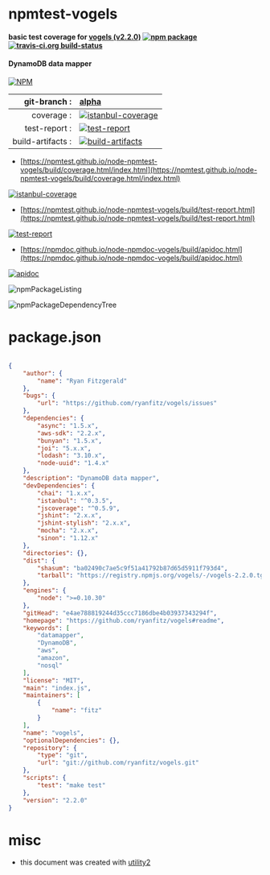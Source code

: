 # npmtest-vogels

#### basic test coverage for  [vogels (v2.2.0)](https://github.com/ryanfitz/vogels#readme)  [![npm package](https://img.shields.io/npm/v/npmtest-vogels.svg?style=flat-square)](https://www.npmjs.org/package/npmtest-vogels) [![travis-ci.org build-status](https://api.travis-ci.org/npmtest/node-npmtest-vogels.svg)](https://travis-ci.org/npmtest/node-npmtest-vogels)

#### DynamoDB data mapper

[![NPM](https://nodei.co/npm/vogels.png?downloads=true&downloadRank=true&stars=true)](https://www.npmjs.com/package/vogels)

| git-branch : | [alpha](https://github.com/npmtest/node-npmtest-vogels/tree/alpha)|
|--:|:--|
| coverage : | [![istanbul-coverage](https://npmtest.github.io/node-npmtest-vogels/build/coverage.badge.svg)](https://npmtest.github.io/node-npmtest-vogels/build/coverage.html/index.html)|
| test-report : | [![test-report](https://npmtest.github.io/node-npmtest-vogels/build/test-report.badge.svg)](https://npmtest.github.io/node-npmtest-vogels/build/test-report.html)|
| build-artifacts : | [![build-artifacts](https://npmtest.github.io/node-npmtest-vogels/glyphicons_144_folder_open.png)](https://github.com/npmtest/node-npmtest-vogels/tree/gh-pages/build)|

- [https://npmtest.github.io/node-npmtest-vogels/build/coverage.html/index.html](https://npmtest.github.io/node-npmtest-vogels/build/coverage.html/index.html)

[![istanbul-coverage](https://npmtest.github.io/node-npmtest-vogels/build/screenCapture.buildCi.browser.%252Ftmp%252Fbuild%252Fcoverage.lib.html.png)](https://npmtest.github.io/node-npmtest-vogels/build/coverage.html/index.html)

- [https://npmtest.github.io/node-npmtest-vogels/build/test-report.html](https://npmtest.github.io/node-npmtest-vogels/build/test-report.html)

[![test-report](https://npmtest.github.io/node-npmtest-vogels/build/screenCapture.buildCi.browser.%252Ftmp%252Fbuild%252Ftest-report.html.png)](https://npmtest.github.io/node-npmtest-vogels/build/test-report.html)

- [https://npmdoc.github.io/node-npmdoc-vogels/build/apidoc.html](https://npmdoc.github.io/node-npmdoc-vogels/build/apidoc.html)

[![apidoc](https://npmdoc.github.io/node-npmdoc-vogels/build/screenCapture.buildCi.browser.%252Ftmp%252Fbuild%252Fapidoc.html.png)](https://npmdoc.github.io/node-npmdoc-vogels/build/apidoc.html)

![npmPackageListing](https://npmtest.github.io/node-npmtest-vogels/build/screenCapture.npmPackageListing.svg)

![npmPackageDependencyTree](https://npmtest.github.io/node-npmtest-vogels/build/screenCapture.npmPackageDependencyTree.svg)



# package.json

```json

{
    "author": {
        "name": "Ryan Fitzgerald"
    },
    "bugs": {
        "url": "https://github.com/ryanfitz/vogels/issues"
    },
    "dependencies": {
        "async": "1.5.x",
        "aws-sdk": "2.2.x",
        "bunyan": "1.5.x",
        "joi": "5.x.x",
        "lodash": "3.10.x",
        "node-uuid": "1.4.x"
    },
    "description": "DynamoDB data mapper",
    "devDependencies": {
        "chai": "1.x.x",
        "istanbul": "^0.3.5",
        "jscoverage": "^0.5.9",
        "jshint": "2.x.x",
        "jshint-stylish": "2.x.x",
        "mocha": "2.x.x",
        "sinon": "1.12.x"
    },
    "directories": {},
    "dist": {
        "shasum": "ba02490c7ae5c9f51a41792b87d65d5911f793d4",
        "tarball": "https://registry.npmjs.org/vogels/-/vogels-2.2.0.tgz"
    },
    "engines": {
        "node": ">=0.10.30"
    },
    "gitHead": "e4ae788819244d35ccc7186dbe4b03937343294f",
    "homepage": "https://github.com/ryanfitz/vogels#readme",
    "keywords": [
        "datamapper",
        "DynamoDB",
        "aws",
        "amazon",
        "nosql"
    ],
    "license": "MIT",
    "main": "index.js",
    "maintainers": [
        {
            "name": "fitz"
        }
    ],
    "name": "vogels",
    "optionalDependencies": {},
    "repository": {
        "type": "git",
        "url": "git://github.com/ryanfitz/vogels.git"
    },
    "scripts": {
        "test": "make test"
    },
    "version": "2.2.0"
}
```



# misc
- this document was created with [utility2](https://github.com/kaizhu256/node-utility2)
